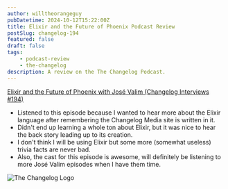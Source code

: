 ```yaml
---
author: willtheorangeguy
pubDatetime: 2024-10-12T15:22:00Z
title: Elixir and the Future of Phoenix Podcast Review
postSlug: changelog-194
featured: false
draft: false
tags:
    - podcast-review
    - the-changelog
description: A review on the The Changelog Podcast.
---
```


[Elixir and the Future of Phoenix with José Valim (Changelog Interviews #194)](https://changelog.com/podcast/194)

- Listened to this episode because I wanted to hear more about the Elixir language after remembering the Changelog Media site is written in it.
- Didn't end up learning a whole ton about Elixir, but it was nice to hear the back story leading up to its creation.
- I don't think I will be using Elixir but some more (somewhat useless) trivia facts are never bad.
- Also, the cast for this episode is awesome, will definitely be listening to more José Valim episodes when I have them time.

![The Changelog Logo](https://is1-ssl.mzstatic.com/image/thumb/Podcasts123/v4/b5/b1/43/b5b14333-7cbe-123d-c444-0204e5d08102/mza_311421542997449775.png/300x300bb.webp)
